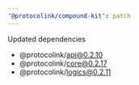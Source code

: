 ```yaml
---
'@protocolink/compound-kit': patch
---
```


Updated dependencies
- @protocolink/api@0.2.10
- @protocolink/core@0.2.17
- @protocolink/logics@0.2.11
